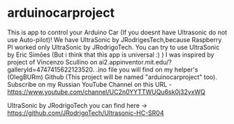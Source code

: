 # arduinocarproject
This is app to control your Arduino Car (If you doesnt have Ultrasonic do not use Auto-pilot)! We have UltraSonic by JRodrigesTech,because Raspberry PI worked only UltraSonic by JRodrigoTech. You can try to use UltraSonic by Eric Simões (But i think that this app is universal :) )
I was inspired by project of Vincenzo Scullino on ai2.appinventor.mit.edu/?galleryId=4747415622123520.
.ino file you will find on my helper's (OlegBURm) Github (This project will be named "arduinocarproject" too).
Subscribe on my Russian YouTube Channel on this URL -  https://www.youtube.com/channel/UC2n0YYTTWUQu6sk0j32yxWQ

UltraSonic by JRodrigoTech you can find here -> https://github.com/JRodrigoTech/Ultrasonic-HC-SR04    
                            
